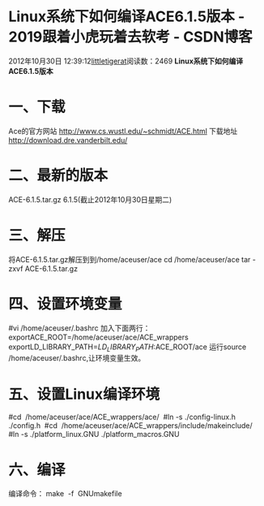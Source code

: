 # Linux系统下如何编译ACE6.1.5版本 - 2019跟着小虎玩着去软考 - CSDN博客
2012年10月30日 12:39:12[littletigerat](https://me.csdn.net/littletigerat)阅读数：2469
**Linux系统下如何编译ACE6.1.5版本**
# 一、下载
Ace的官方网站
http://www.cs.wustl.edu/~schmidt/ACE.html
下载地址
http://download.dre.vanderbilt.edu/
# 二、最新的版本
ACE-6.1.5.tar.gz
6.1.5(截止2012年10月30日星期二)
# 三、解压
将ACE-6.1.5.tar.gz解压到到/home/aceuser/ace
cd /home/aceuser/ace
tar -zxvf ACE-6.1.5.tar.gz
# 四、设置环境变量
#vi /home/aceuser/.bashrc
加入下面两行：
exportACE_ROOT=/home/aceuser/ace/ACE_wrappers  
exportLD_LIBRARY_PATH=$LD_LIBRARY_PATH:$ACE_ROOT/ace
运行source /home/aceuser/.bashrc,让环境变量生效。
# 五、设置Linux编译环境
#cd  /home/aceuser/ace/ACE_wrappers/ace/  
#ln -s ./config-linux.h ./config.h  
#cd  /home/aceuser/ace/ACE_wrappers/include/makeinclude/  
#ln -s ./platform_linux.GNU ./platform_macros.GNU
# 六、编译
编译命令：
make  -f  GNUmakefile
